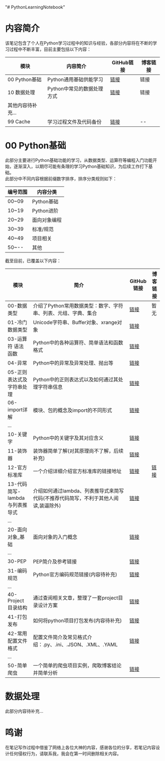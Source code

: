 "# PythonLearningNotebook" 
# 内容简介
该笔记包含了个人在Python学习过程中的知识与经验，各部分内容将在不断的学习过程中不断丰富，目前主要包括以下内容：

|模块|内容简介|GitHub链接|博客链接|
|--|--|--|--|
|00 Python基础|Python通用基础供能学习|[链接](https://github.com/Leon-Hou/PythonLearningNotebook/tree/master/00%20Python%E5%9F%BA%E7%A1%80)|链接|
|10 数据处理|Python中常见的数据处理方式|[链接](https://github.com/Leon-Hou/PythonLearningNotebook/tree/master/10-%E6%95%B0%E6%8D%AE%E5%A4%84%E7%90%86)|链接|
|其他内容待补充...|
|99 Cache|学习过程文件及代码备份|[链接](https://github.com/Leon-Hou/PythonLearningNotebook/tree/master/99%20Cache)|--|


# 00 Python基础
此部分主要进行Python基础功能的学习，从数据类型、运算符等编程入门功能开始，逐渐深入，以期尽可能有条理的学习Python基础知识，为后续工作打下基础。  
此部分中不同内容根据前缀数字排序，排序分类规则如下：

|编号范围|内容分类|
|-|-|
|00~09|Python基础|
10~19|Python进阶|
20~29|面向对象编程|
30~39|标准/规范|
40~49|项目相关|
50~--|其他|

截至目前，已覆盖以下内容：  

|模块|简介|GitHub链接|博客链接|
|--|--|--|--|
|00-数据类型|介绍了Python常用数据类型：数字、字符串、列表、元组、字典、集合|[链接](https://github.com/Leon-Hou/PythonLearningNotebook/blob/master/00%20Python%E5%9F%BA%E7%A1%80/00-%E6%95%B0%E6%8D%AE%E7%B1%BB%E5%9E%8B.ipynb)|暂无|
|01-冷门数据类型|Unicode字符串、Buffer对象、xrange对象|[链接](https://github.com/Leon-Hou/PythonLearningNotebook/blob/master/00%20Python%E5%9F%BA%E7%A1%80/01-%E5%86%B7%E9%97%A8%E6%95%B0%E6%8D%AE%E7%B1%BB%E5%9E%8B.ipynb)||
|03-运算符 语法 函数|Python中的各种运算符、简单语法和函数格式|[链接](https://github.com/Leon-Hou/PythonLearningNotebook/blob/master/00%20Python%E5%9F%BA%E7%A1%80/03-%E8%BF%90%E7%AE%97%E7%AC%A6%20%E8%AF%AD%E6%B3%95%20%E5%87%BD%E6%95%B0.ipynb)||
|04-异常|Python中的异常及异常处理、抛出等|[链接](https://github.com/Leon-Hou/PythonLearningNotebook/blob/master/00%20Python%E5%9F%BA%E7%A1%80/04-%E5%BC%82%E5%B8%B8.ipynb)||
|05-正则表达式及字符串处理|Python中的正则表达式以及如何通过其处理字符串信息|[链接](https://github.com/Leon-Hou/PythonLearningNotebook/blob/master/00%20Python基础/05-正则表达式及字符串处理.ipynb)||
|06-import详解|模块、包的概念及import的不同形式|[链接](https://github.com/Leon-Hou/PythonLearningNotebook/blob/master/00%20Python基础/06-import详解.ipynb)||
|...||||
|10-关键字|Python中的关键字及其对应含义|[链接](https://github.com/Leon-Hou/PythonLearningNotebook/blob/master/00%20Python%E5%9F%BA%E7%A1%80/10-%E5%85%B3%E9%94%AE%E5%AD%97.ipynb)||
|11-装饰器|装饰器简单了解(对其原理尚不了解，后续补充)|[链接](https://github.com/Leon-Hou/PythonLearningNotebook/blob/master/00%20Python基础/11-装饰器N.ipynb)||
|12-官方标准库|一个介绍详细介绍官方标准库的链接地址|[链接](https://github.com/Leon-Hou/PythonLearningNotebook/blob/master/00%20Python基础/12-官方标准库.ipynb)|[链接](https://docs.python.org/zh-cn/3/library/index.html)|
|13-代码简写-lambda与列表推导式|介绍如何通过lambda、列表推导式来简写代码(不推荐代码简写，不利于其他人阅读,装逼除外)|[链接](https://github.com/Leon-Hou/PythonLearningNotebook/blob/master/00%20Python基础/13-代码简写-lambda与列表推导式.ipynb)||
|...||||
|20-面向对象_基础|面向对象的入门概念|[链接](https://github.com/Leon-Hou/PythonLearningNotebook/blob/master/00%20Python基础/20-面向对象_基础.ipynb)||
|...||||
|30-PEP|PEP简介及参考链接|[链接](https://github.com/Leon-Hou/PythonLearningNotebook/blob/master/00%20Python基础/30-PEP.ipynb)||
|31-编码规范|Python官方编码规范链接(内容待补充)|[链接](https://github.com/Leon-Hou/PythonLearningNotebook/blob/master/00%20Python基础/31-编码规范.ipynb)||
|...||||
|40-Project目录结构|通过查阅相关文章，整理了一套project目录设计方案|[链接](https://github.com/Leon-Hou/PythonLearningNotebook/blob/master/00%20Python基础/40-Project目录结构.ipynb)||
|41-打包发布|如何将python项目打包发布(内容待补充)|[链接](https://github.com/Leon-Hou/PythonLearningNotebook/blob/master/00%20Python基础/41-打包发布.ipynb)||
|42-常用配置文件格式|配置文件简介及常见格式介绍：.py、.ini、.JSON、.XML、.YAML|[链接](https://github.com/Leon-Hou/PythonLearningNotebook/blob/master/00%20Python基础/42-常用配置文件格式.ipynb)||
|...||||
|50-简单爬虫|一个简单的爬虫项目实例，爬取博客结论并简单分析|[链接](https://github.com/Leon-Hou/PythonLearningNotebook/blob/master/00%20Python基础/50-简单爬虫.ipynb)||

# 数据处理
此部分内容待补充...










# 鸣谢
在笔记写作过程中借鉴了网络上各位大神的内容，感谢各位的分享，若笔记内容设计任何侵权行为，请联系我，我会在第一时间删除相关内容。